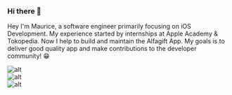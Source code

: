 ### Hi there 👋

<!--
**mauricetinn/mauricetinn** is a ✨ _special_ ✨ repository because its `README.md` (this file) appears on your GitHub profile.

Here are some ideas to get you started:

- 🔭 I’m currently working on ...
- 🌱 I’m currently learning ...
- 👯 I’m looking to collaborate on ...
- 🤔 I’m looking for help with ...
- 💬 Ask me about ...
- 📫 How to reach me: ...
- 😄 Pronouns: ...
- ⚡ Fun fact: ...
-->
Hey I'm Maurice, a software engineer primarily focusing on iOS Development. My experience started by internships at Apple Academy & Tokopedia. Now I help to build and maintain the Alfagift App. My goals is to deliver good quality app and make contributions to the developer community! 😁

![alt](https://github-readme-stats.vercel.app/api?username=mauricetinn&theme=tokyonight&show_icons=true&hide_border=true&count_private=true) <br>
![alt](https://github-readme-streak-stats.herokuapp.com/?user=mauricetinn&theme=tokyonight&hide_border=true) <br>
![alt](https://camo.githubusercontent.com/c906a792579dff7b3b8cbd301be28119c3a5d583fe8a8d17a1aef81e00964814/68747470733a2f2f6769746875622d726561646d652d73746174732e76657263656c2e6170702f6170692f746f702d6c616e67732f3f757365726e616d653d6a6f7368786669267468656d653d7675652d6461726b2673686f775f69636f6e733d7472756526686964655f626f726465723d74727565266c61796f75743d636f6d70616374)
